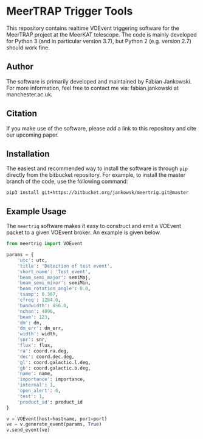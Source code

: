 # MeerTRAP Trigger Tools #

This repository contains realtime VOEvent triggering software for the MeerTRAP project at the MeerKAT telescope. The code is mainly developed for Python 3 (and in particular version 3.7), but Python 2 (e.g. version 2.7) should work fine.

## Author ##

The software is primarily developed and maintained by Fabian Jankowski. For more information, feel free to contact me via: fabian.jankowski at manchester.ac.uk.

## Citation ##

If you make use of the software, please add a link to this repository and cite our upcoming paper.

## Installation ##

The easiest and recommended way to install the software is through `pip` directly from the bitbucket repository. For example, to install the master branch of the code, use the following command:

`pip3 install git+https://bitbucket.org/jankowsk/meertrig.git@master`

## Example Usage ##

The `meertrig` software makes it easy to construct and emit a VOEvent packet to a given VOEvent broker. An example is given below.

```python
from meertrig import VOEvent

params = {
    'utc': utc,
    'title': 'Detection of test event',
    'short_name': 'Test event',
    'beam_semi_major': semiMaj,
    'beam_semi_minor': semiMin,
    'beam_rotation_angle': 0.0,
    'tsamp': 0.367,
    'cfreq': 1284.0,
    'bandwidth': 856.0,
    'nchan': 4096,
    'beam': 123,
    'dm': dm,
    'dm_err': dm_err,
    'width': width,
    'snr': snr,
    'flux': flux,
    'ra': coord.ra.deg,
    'dec': coord.dec.deg,
    'gl': coord.galactic.l.deg,
    'gb': coord.galactic.b.deg,
    'name': name,
    'importance': importance,
    'internal': 1,
    'open_alert': 0,
    'test': 1,
    'product_id': product_id
}

v = VOEvent(host=hostname, port=port)
ve = v.generate_event(params, True)
v.send_event(ve)
```

